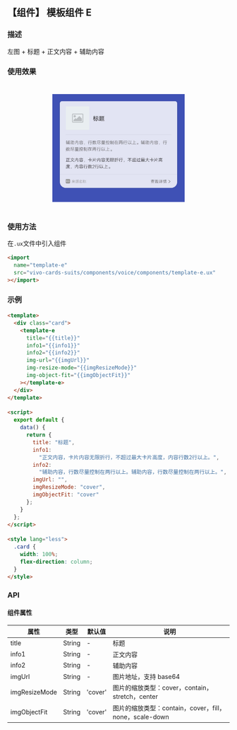 ## 【组件】 模板组件 E

### 描述

左图 + 标题 + 正文内容 + 辅助内容

### 使用效果

<div style="text-align: center;margin: 40px;">
  <img src="../../assets/voice-template-e.jpg" style="width:300px" alt="voice-template-e"/>
</div>

### 使用方法

在`.ux`文件中引入组件

```html
<import
  name="template-e"
  src="vivo-cards-suits/components/voice/components/template-e.ux"
></import>
```

### 示例

```html
<template>
  <div class="card">
    <template-e
      title="{{title}}"
      info1="{{info1}}"
      info2="{{info2}}"
      img-url="{{imgUrl}}"
      img-resize-mode="{{imgResizeMode}}"
      img-object-fit="{{imgObjectFit}}"
    ></template-e>
  </div>
</template>

<script>
  export default {
    data() {
      return {
        title: "标题",
        info1:
          "正文内容，卡片内容无限折行，不超过最大卡片高度，内容行数2行以上。",
        info2:
          "辅助内容，行数尽量控制在两行以上。辅助内容，行数尽量控制在两行以上。",
        imgUrl: "",
        imgResizeMode: "cover",
        imgObjectFit: "cover"
      };
    }
  };
</script>

<style lang="less">
  .card {
    width: 100%;
    flex-direction: column;
  }
</style>
```

### API

#### 组件属性

| 属性          | 类型   | 默认值  | 说明                                                   |
| ------------- | ------ | ------- | ------------------------------------------------------ |
| title         | String | -       | 标题                                                   |
| info1         | String | -       | 正文内容                                               |
| info2         | String | -       | 辅助内容                                               |
| imgUrl        | String | -       | 图片地址，支持 base64                                  |
| imgResizeMode | String | 'cover' | 图片的缩放类型：cover，contain，stretch，center        |
| imgObjectFit  | String | 'cover' | 图片的缩放类型：contain，cover，fill，none，scale-down |
